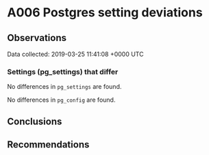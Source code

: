 # A006 Postgres setting deviations #

## Observations ##
Data collected: 2019-03-25 11:41:08 +0000 UTC  

### Settings (pg_settings) that differ ###

No differences in `pg_settings` are found.


No differences in `pg_config` are found.



## Conclusions ##


## Recommendations ##

